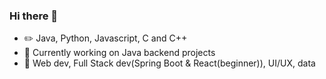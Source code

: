 ### Hi there 👋

<!--
**sahilsudo/sahilsudo** is a ✨ _special_ ✨ repository because its `README.md` (this file) appears on your GitHub profile.

Here are some ideas to get you started:

-->
 - :pencil2: Java, Python, Javascript, C and C++
 - 🔭 Currently working on Java backend projects
 - :pushpin:  Web dev, Full Stack dev(Spring Boot & React(beginner)), UI/UX, data
 




